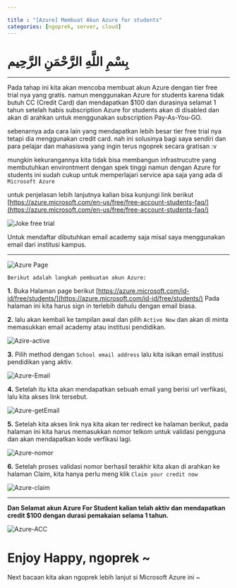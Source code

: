 ```yaml
---

title : "[Azure] Membuat Akun Azure for students"
categories: [ngoprek, server, cloud]
---
```


# بِسْمِ اللَّهِ الرَّحْمَنِ الرَّحِيم

---

Pada tahap ini kita akan mencoba membuat akun Azure dengan tier free trial nya yang gratis. namun menggunakan Azure for students karena tidak butuh CC (Credit Card) dan mendapatkan $100 dan durasinya selamat 1 tahun setelah habis subscription Azure for students akan di disabled dan akan di arahkan untuk menggunakan subscription Pay-As-You-GO.

sebenarnya ada cara lain yang mendapatkan lebih besar tier free trial nya tetapi dia menggunakan credit card. nah ini solusinya bagi saya sendiri dan para pelajar dan mahasiswa yang ingin terus ngoprek secara gratisan :v

mungkin kekurangannya kita tidak bisa membangun infrastrucutre yang membutuhkan environtment dengan spek tinggi namun dengan Azure for students ini sudah cukup untuk memperlajari service apa saja yang ada di 
`Microsoft Azure`

untuk penjelasan lebih lanjutnya kalian bisa kunjungi link berikut 
[https://azure.microsoft.com/en-us/free/free-account-students-faq/](https://azure.microsoft.com/en-us/free/free-account-students-faq/)

![Joke free trial](https://pics.me.me/start-your-free-trial-please-enter-credit-card-information-start-40701687.png)


Untuk mendaftar dibutuhkan email academy saja misal saya menggunakan email dari institusi kampus.

-----
![Azure Page](https://lh4.googleusercontent.com/OqfWN32ac79M7CxROqf3Wm5KqpgVT0hpDzqrGG36E_emBUcswqKaEp9XNfOUU2C2EPwi4fZnbx7PP4gWOWa-TojYw-bGuZ5Rhdw2qe4Q4Z0cARZWBMsp7nktw7bB8lGqE6ItIhORC5L-LNjfLg)

`Berikut adalah langkah pembuatan akun Azure:`

 **1.** Buka Halaman page berikut [https://azure.microsoft.com/id-id/free/students/](https://azure.microsoft.com/id-id/free/students/) Pada halaman ini kita harus sign in terlebih dahulu dengan email biasa.


**2.**  lalu akan kembali ke tampilan awal dan pilih `Active Now` dan akan di minta memasukkan email academy atau institusi pendidikan.

![Azire-active](https://raw.githubusercontent.com/ammarun11/ammarun11.github.io/master/static/img/_posts/Azure-active.png)

**3.** Pilih method dengan `School email address` lalu kita isikan email institusi pendidikan yang aktiv. 

![Azure-Email](https://raw.githubusercontent.com/ammarun11/ammarun11.github.io/master/static/img/_posts/Azure-email.png)

**4.** Setelah itu kita akan mendapatkan sebuah email yang berisi url verfikasi, lalu kita akses link tersebut.

![Azure-getEmail](https://raw.githubusercontent.com/ammarun11/ammarun11.github.io/master/static/img/_posts/Azure-getEmail.png)

**5.** Setelah kita akses link nya kita akan ter redirect ke halaman berikut, pada halaman ini kita harus memasukkan nomor telkom untuk validasi pengguna dan akan mendapatkan kode verfikasi lagi.

![Azure-nomor](https://raw.githubusercontent.com/ammarun11/ammarun11.github.io/master/static/img/_posts/Azure-nomor.png)

**6.** Setelah proses validasi nomor berhasil terakhir kita akan di arahkan ke halaman Claim, kita hanya perlu meng klik `Claim your credit now`

![Azure-claim](https://raw.githubusercontent.com/ammarun11/ammarun11.github.io/master/static/img/_posts/Azure-Claim.png)

-----
**Dan Selamat akun Azure For Student kalian telah aktiv dan mendapatkan credit $100 dengan durasi pemakaian selama 1 tahun.**

![Azure-ACC](https://raw.githubusercontent.com/ammarun11/ammarun11.github.io/master/static/img/_posts/Azure-ACC.png)

# Enjoy Happy,  ngoprek ~

Next bacaan kita akan ngoprek lebih lanjut si Microsoft Azure ini ~